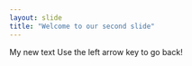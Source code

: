 ```yaml
---
layout: slide
title: "Welcome to our second slide"
---
```

My new text
Use the left arrow key to go back!